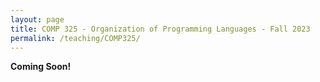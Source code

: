 ```yaml
---
layout: page
title: COMP 325 - Organization of Programming Languages - Fall 2023
permalink: /teaching/COMP325/
---
```


**Coming Soon!**
